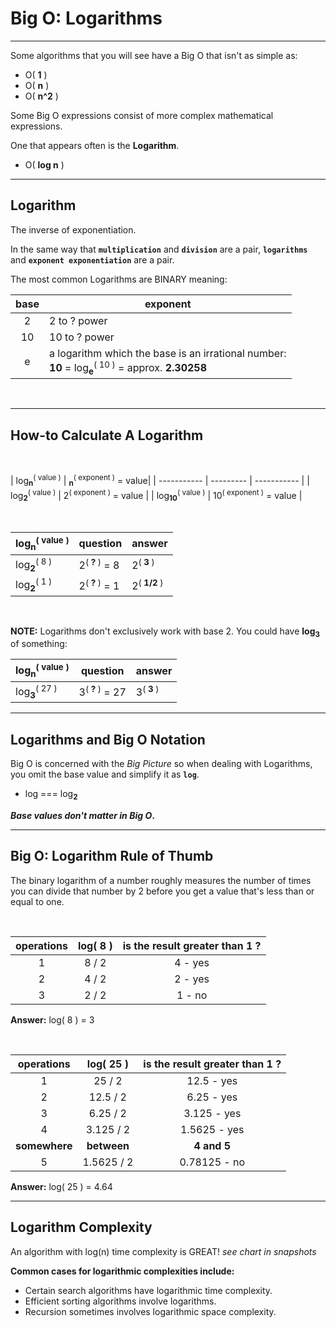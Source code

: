 # Big O: Logarithms

---

Some algorithms that you will see have a Big O that isn't as simple as:

* O( **1** )
* O( **n** )
* O( **n^2** )

Some Big O expressions consist of more complex mathematical expressions.

One that appears often is the **Logarithm**.

* O( **log n** )

---

## Logarithm

The inverse of exponentiation.

In the same way that **`multiplication`** and **`division`** are a pair, **`logarithms`** and **`exponent exponentiation`** are a pair.

The most common Logarithms are BINARY meaning:

| base | exponent |
| :----: | ---- |
| 2 | 2 to ? power |
| 10 | 10 to ? power |
| e | a logarithm which the base is an irrational number: <br>**10** = log<sub>**e**</sub><sup>( 10 )</sup> = approx. **2.30258** |

</br>

---

## How-to Calculate A Logarithm

</br>

| log<sub>**n**</sub><sup>( value )</sup> | <sub>**n**</sub><sup>( exponent )</sup> = value|
| ----------- | --------- | ----------- |
| log<sub>**2**</sub><sup>( value )</sup> | 2<sup>( exponent )</sup> = value |
| log<sub>**10**</sub><sup>( value )</sup> | 10<sup>( exponent )</sup> = value |

</br>

| log<sub>**n**</sub><sup>( value )</sup> | question | answer |
| ----------- | --------- | ----------- |
| log<sub>**2**</sub><sup>( 8 )</sup> | 2<sup>( **?** )</sup> = 8 | 2<sup>( **3** )</sup>
| log<sub>**2**</sub><sup>( 1 )</sup> | 2<sup>( **?** )</sup> = 1 | 2<sup>( **1/2** )</sup>

</br>

**NOTE:**
Logarithms don't exclusively work with base 2.
You could have **log<sub>3</sub><sup></sup>** of something:

| log<sub>**n**</sub><sup>( value )</sup> | question | answer |
| ----------- | --------- | ----------- |
| log<sub>**3**</sub><sup>( 27 )</sup> | 3<sup>( **?** )</sup> = 27 | 3<sup>( **3** )</sup>

---

## Logarithms and Big O Notation

Big O is concerned with the _Big Picture_ so when dealing with Logarithms, you omit the base value and simplify it as **`log`**.

* log === log<sub>**2**</sub>

**_Base values don't matter in Big O_.**

---

## Big O: Logarithm Rule of Thumb

The binary logarithm of a number roughly measures the number of times you can divide that number by 2 before you get a value that's less than or equal to one.

</br>

| operations | log( 8 ) | is the result greater than 1 ? |
| :----: | :----: | :----: |
| 1 | 8 / 2 | 4 - yes |
| 2 | 4 / 2 | 2 - yes |
| 3 | 2 / 2 | 1 - no|

**Answer:** log( 8 ) = 3

</br>

| operations | log( 25 ) | is the result greater than 1 ? |
| :----: | :----: | :----: |
| 1 | 25 / 2 | 12.5 - yes |
| 2 | 12.5 / 2 | 6.25 - yes |
| 3 | 6.25 / 2 | 3.125 - yes |
| 4 | 3.125 / 2 | 1.5625 - yes |
| **somewhere** | **between** | **4 and 5** |
| 5 | 1.5625 / 2 | 0.78125 - no |

**Answer:** log( 25 ) = 4.64

---

## Logarithm Complexity

An algorithm with log(n) time complexity is GREAT!
_see chart in snapshots_

**Common cases for logarithmic complexities include:**

* Certain search algorithms have logarithmic time complexity.
* Efficient sorting algorithms involve logarithms.
* Recursion sometimes involves logarithmic space complexity.
